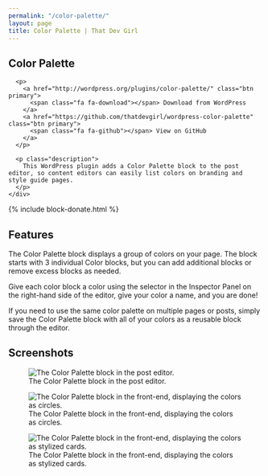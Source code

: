 ```yaml
---
permalink: "/color-palette/"
layout: page
title: Color Palette | That Dev Girl
---
```


<section class="page-title" aria-label="Primary plugin information">
  <div class="page-title-inner">
    <div class="container">
      <h1>Color Palette</h1>

      <p>
        <a href="http://wordpress.org/plugins/color-palette/" class="btn primary">
          <span class="fa fa-download"></span> Download from WordPress
        </a>
        <a href="https://github.com/thatdevgirl/wordpress-color-palette" class="btn primary">
          <span class="fa fa-github"></span> View on GitHub
        </a>
      </p>

      <p class="description">
        This WordPress plugin adds a Color Palette block to the post editor, so content editors can easily list colors on branding and style guide pages.
      </p>
    </div>
  </div>
</section>

{% include block-donate.html %}

<section class="page-documentation" aria-label="Plugin features">
  <h2>Features</h2>

  <p>
    The Color Palette block displays a group of colors on your page. The block
    starts with 3 individual Color blocks, but you can add additional blocks or
    remove excess blocks as needed.
  </p>

  <p>
    Give each color block a color using the selector in the Inspector Panel on
    the right-hand side of the editor, give your color a name, and you are done!
  </p>

  <p>
    If you need to use the same color palette on multiple pages or posts, simply
    save the Color Palette block with all of your colors as a reusable block
    through the editor.
  </p>
</section>

<section class="page-documentation page-screenshots" aria-label="Screenshots">
  <h2>Screenshots</h2>

  <figure>
    <img src="{{site.images}}/color-palette-screenshot-1.jpg" alt="The Color Palette block in the post editor.">
    <figcaption>The Color Palette block in the post editor.</figcaption>
  </figure>

  <figure>
    <img src="{{site.images}}/color-palette-screenshot-2.jpg" alt="The Color Palette block in the front-end, displaying the colors as circles." />
    <figcaption>The Color Palette block in the front-end, displaying the colors as circles.</figcaption>
  </figure>

  <figure>
    <img src="{{site.images}}/color-palette-screenshot-3.jpg" alt="The Color Palette block in the front-end, displaying the colors as stylized cards." />
    <figcaption>The Color Palette block in the front-end, displaying the colors as stylized cards.</figcaption>
  </figure>
</section>
